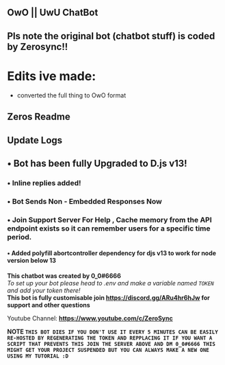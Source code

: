 ## OwO || UwU ChatBot

## Pls note the original bot (chatbot stuff) is coded by Zerosync!!

# Edits ive made:

- converted the full thing to OwO format




## Zeros Readme

## Update Logs

## • Bot has been fully Upgraded to D.js v13!

### • Inline replies added!

### • Bot Sends Non - Embedded Responses Now

### • Join Support Server For Help , Cache memory from the API endpoint exists so it can remember users for a specific time period.

#### • Added polyfill abortcontroller dependency for djs v13 to work for node version below 13

**This chatbot was created by 0_0#6666** <br>
_To set up your bot please head to .env and make a variable named `TOKEN` and add your token there!_ <br>
**This bot is fully customisable join https://discord.gg/ARu4hr6hJw for support and other questions**

Youtube Channel: **https://www.youtube.com/c/ZeroSync**

**NOTE
`THIS BOT DIES IF YOU DON'T USE IT EVERY 5 MINUTES CAN BE EASILY RE-HOSTED BY REGENERATING THE TOKEN AND REPPLACING IT IF YOU WANT A SCRIPT THAT PREVENTS THIS JOIN THE SERVER ABOVE AND DM 0_0#6666 THIS MIGHT GET YOUR PROJECT SUSPENDED BUT YOU CAN ALWAYS MAKE A NEW ONE USING MY TUTORIAL :D`**
